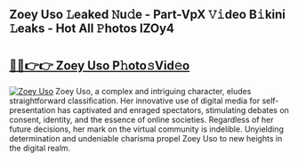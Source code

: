 ## Zoey Uso 𝙻eaked 𝙽u𝚍e - Part-VpX 𝚅𝚒deo B𝚒kini 𝙻eaks - Hot All 𝙿hotos lZOy4

# <h2><a href="http://ld6n6q.urlbe.top/?page=Zoey+Uso">🔗🔗👉👉 Zoey Uso P𝚑oto𝚜Vid𝚎o</a></h2>

[![Zoey Uso](https://i.imgur.com/eBuTRDB.gif)](http://ld6n6q.urlbe.top/?page=Zoey+Uso)
Zoey Uso, a complex and intriguing character, eludes straightforward classification. Her innovative use of digital media for self-presentation has captivated and enraged spectators, stimulating debates on consent, identity, and the essence of online societies. Regardless of her future decisions, her mark on the virtual community is indelible. Unyielding determination and undeniable charisma propel Zoey Uso to new heights in the digital realm.
